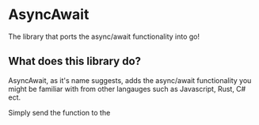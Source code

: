 # AsyncAwait
The library that ports the async/await functionality into go!
## What does this library do?
 AsyncAwait, as it's name suggests, adds the async/await functionality you might be familiar with from other langauges such as Javascript, Rust, C# ect.
 
 Simply send the function to the 